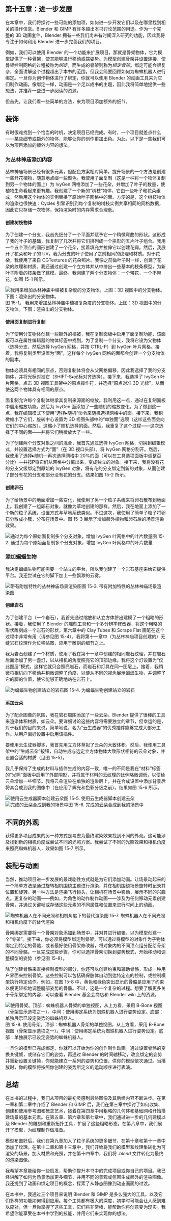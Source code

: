 ## 第十五章：进一步发展

在本章中，我们将探讨一些可能的添加项，如何进一步开发它们以及在哪里找到相关的操作信息。Blender 和 GIMP 有许多超出本书讨论范围的用途。作为一个完整的 3D 动画套件，Blender 拥有一些我们尚未有时间深入研究的功能，因此我将专注于如何利用 Blender 进一步完善我们的项目。

例如，我们可以使用 Blender 的一个功能来扩展项目，那就是骨架物体，它为模型提供了一种骨架，使其能够进行移动或摆姿势。为模型创建骨架并设置连接，使骨架控制网格的过程被称为*绑定*，而生成的骨架则称为*绑定骨架*。绑定可能会很复杂，全面讲解这个过程超出了本书的范围，但我会简要回顾如何为蜘蛛机器人进行绑定。一旦你为创作物体进行了绑定，你就可以使用 Blender 的动画工具来为它们制作动画。像绑定一样，动画是一个足以成书的主题，因此我将简单地提供一些想法，并推荐一些进一步阅读的资源。

但首先，让我们看一些简单的方法，来为项目添加额外的细节。

## 装饰

有时很难找到一个恰当的时机，决定项目已经完成。有时，一个项目就差点什么——某些细节或额外的物体，能够让你的创作更加出色。为此，以下是一些我们可以为项目添加的额外内容的想法。

### 为丛林神庙添加内容

丛林神庙场景已经有很多元素，但配色方案相对简单。提升场景的一个方法是创建一些开花植物，随意地点缀一些颜色。我使用了面复制（这是一种将一个物体复制到另一个物体的面上）为 IvyGen 网格添加了一些花朵，并增加了叶子的数量，使植物生命看起来更有趣。我创建了一个新的“树枝”物体，它由一些叶子和花朵组成，然后用这个物体的实例替换了原始叶子网格中的面。方便的是，这个树枝物体的渲染也很快速：Cycles 引擎识别到每个复制的树枝实例共享相同的网格数据，因此它只存储一次物体，保持渲染时的内存需求合理低。

#### 创建树枝物体

为了创建一个分支，我首先细分了一个平面并赋予它一个稍微弯曲的形状。这形成了我的叶子的基础，我复制了几次并将它们排列成一个拱形的五片叶子组合。我用一个五个顶点的圆形创建了一个花朵，接着填充并拉伸它以创建花瓣。然后，我展开了花朵和叶子的 UV。我为分支的叶子使用了之前相同的纹理和材质。对于花朵，我使用了来自 CGTextures 的花朵照片。我像之前做叶子时一样，创建了花朵的纹理和材质。我还通过创建一个立方体并从中挤出一些基本的枝条模型，为新叶子附着的枝条做了建模。最终，我创建了两个分支物体：一个带花，一个不带花，如图 15-1 所示。

![我用来增加丛林神庙中植被复杂度的分支物体。上图：3D 视图中的分支物体。下图：渲染出的分支物体。](img/httpatomoreillycomsourcenostarchimages1538894.png.jpg)图 15-1。 我用来增加丛林神庙中植被复杂度的分支物体。上图：3D 视图中的分支物体。下图：渲染出的分支物体。

#### 使用面复制进行复制

为了使用分支物体创建一些额外的植被，我在复制面板中启用了面复制功能，该面板可以在属性编辑器的物体标签中找到。为了复制一个分支，我将它设为父物体（选择分支，然后选择 IvyGen 网格，并按 CTRL-P）到 IvyGen 叶片网格。接着，我将复制类型设置为“面”，这样每个 IvyGen 网格的面都会创建一个分支物体的副本。

物体必须具有相同的原点，否则复制体将会从父网格偏移，因此我选择了我的分支物体，并将光标对准它（SHIFT-S▸光标对齐选择）。接下来，我选择了 IvyGen 叶片网格，点击 3D 视图工具架中的原点操作符，并选择“原点对准 3D 光标”，从而使这两个物体具有相同的原点。

面复制允许每个复制体继承其复制来源面的缩放。我利用这一点，通过在复制面板中启用缩放功能，然后为 IvyGen 面添加了一些随机的缩放变化。为了做到这一点，我在编辑模式下使用“选择▸随机”命令来随机选择网格中的面。接下来，我稍微缩小了它们，旋转中心设置为 3D 视图头部中的“单独面”选项（这样这些面会向它们的中心缩放）。这缩小了随机选择的面。然后，我重复了这个过程——这次选择了不同的面——并将它们稍微放大了一些。

为了创建两个分支对象之间的混合，我首先通过选择 IvyGen 网格，切换到编辑模式，并设置选择方式为“面”（在 3D 视口头部），将 IvyGen 网格分割开。然后，我使用了选择▸随机—再次选择网格中 20%的面（可以在工具选项面板中调整百分比）—并按**P**将它们从网格中分离出来，变成独立的对象。接下来，我将没有花的分支父级绑定到原始的 IvyGen 对象，将有花的分支绑定到新的对象，从而创建了部分有花的分支和部分没有花的分支。结果如图 15-2 所示。

#### 创建卵石

为了给场景中的地面增加一些变化，我使用了另一个粒子系统来将卵石散布到地面上。我创建了一组卵石对象，就像为草地创建的那样。然后，我在地面上添加了一个新的粒子系统，设置方式与草地系统类似。不过这次，我使用了简单子粒子将卵石分散成小簇，分布在场景中。图 15-3 展示了增加额外植物和卵石后的场景渲染效果。

![通过为每个原始面复制多个分支对象，增加 IvyGen 叶网格中的叶片数量](img/httpatomoreillycomsourcenostarchimages1538896.png.jpg)图 15-2. 通过为每个原始面复制多个分支对象，增加 IvyGen 叶网格中的叶片数量

### 添加蝙蝠生物

我决定蝙蝠生物可能需要一个站立的平台，所以我创建了一个岩石基座来给它提供平台。我还尝试在它的脚下加上一些飘渺的云雾。

![带有附加特性的丛林神庙场景渲染图](img/httpatomoreillycomsourcenostarchimages1538898.png.jpg)图 15-3. 带有附加特性的丛林神庙场景渲染图

#### 创建岩石

为了创建平台（一个岩石），我首先通过缩放和从立方体挤出建模了一个粗略的形状。接着，我使用了 Blender 的雕刻工具和一个多分辨率修改器，将这个粗略的形状雕刻成一个岩石的形状。第六章中的 Clay Tubes 和 Scrape Flat 画笔在这个过程中非常有用（请参见图 15-4）。我将第十一章中（为丛林神庙项目创建的）无缝岩石纹理作为位移贴图，应用于雕刻的细节之上。

我为岩石创建了一个材质，使用了我在第十一章中创建的相同岩石纹理，并在岩石后面添加了另一盏灯，以从相机的角度照亮它的顶部边缘。我将这个灯设置为“仅此图层”模式，这样它就只会照亮岩石，而岩石和灯具在同一图层上。接着，我稍微将相机向下移动并稍微调整了角度，以便从不同的视角展示蝙蝠生物，并调整了它的脚的位置，使它能够正确地站在岩石上。

![为蝙蝠生物创建站立的岩石](img/httpatomoreillycomsourcenostarchimages1538900.png.jpg)图 15-4. 为蝙蝠生物创建站立的岩石

#### 添加云朵

为了配合图像的氛围，我在岩石周围添加了一些云朵。Blender 提供了很棒的工具来渲染体积材质，如云朵。要详细讨论这些内容将需要独立的章节，但幸运的是，对于我们的目的来说，简单地说，名为“云生成器”的优秀插件能够完成大部分工作。从用户偏好设置中启用该插件。

要使用云生成器脚本，我首先用立方体草拟了云朵的大致体积。然后，我使用工具架中的“生成云朵”按钮，自动生成与选定立方体物体大致形状相符的云朵对象，并设置合适的材质（见图 15-5）。

我几乎保持了生成的材料与插件生成的内容一致，唯一的不同是我在“材料”标签的“光照”面板中启用了外部阴影，并将属于材料的云纹理的比例略微调低，以便给云朵增加一些细节。我将云朵渲染在单独的渲染层上，并在合成设置中添加背景后将其合成到我的图像中（在应用了辉光和色彩分级之前）。结果如图 15-6 所示。

![使用云生成器脚本创建云朵](img/httpatomoreillycomsourcenostarchimages1538902.png.jpg)图 15-5. 使用云生成器脚本创建云朵![完成的云朵合成到我的场景中](img/httpatomoreillycomsourcenostarchimages1538904.png.jpg)图 15-6. 完成的云朵合成到我的场景中

## 不同的外观

获得更多项目成果的另一种方式是考虑为最终渲染效果找到不同的外观。这可能涉及找到新的相机角度或尝试不同的光照方案。我尝试了不同的光照效果和相机角度来照亮蜘蛛机器人，效果如图 15-7 所示。

## 装配与动画

当然，推动项目进一步发展的最戏剧性方式就是为它们添加动画。让场景动起来的一个简单方法是通过旋转相机围绕主题进行渲染，并在相机围绕场景旋转时记录其位置和旋转。另一种方法是渲染飞行镜头，让相机在场景中移动，展示不同的兴趣点。更复杂的动画——例如，为角色的动作制作动画——涉及为任何移动元素创建骨架，并通过关键帧或存储这些元素的不同属性和位置来进行时间上的动画。

![蜘蛛机器人在不同光照和相机角度下的替代渲染](img/httpatomoreillycomsourcenostarchimages1538906.png.jpg)图 15-7. 蜘蛛机器人在不同光照和相机角度下的替代渲染

骨架绑定需要将一个骨架对象添加到场景中，并对其进行编辑，以为模型创建一个“骨架”。接下来，你必须将模型绑定到骨架，可以通过将模型的对象作为子物体绑定到特定的骨骼，或者最好使用骨架修改器，将对象内的不同顶点组分配给骨架的不同骨骼。一旦完成这些步骤，你可以选择骨架切换到姿势模式，开始移动和调整模型的姿势（参见图 15-8）。

除了创建骨骼来直接控制模型的部分，你还可以创建约束和辅助骨骼，形成一种用户界面来控制骨架。这些控制可以包括确保肢体自动到达特定点的控制，或控制模型执行特定动作。例如，在图 15-8 中，黄色和绿色突出显示的骨骼是应用了约束以便更轻松地调整腿部姿势的骨骼。不过，这是一个复杂的过程。想要了解更多关于骨架绑定的内容，可以查看 Blender 基金会商店和 Blender wiki 上的资源。

![使用骨架。顶部：蜘蛛机器人骨架的单独视图，从上方看，采用 B-Bone 视图（骨架显示选项之一）。中间：使用绑定系统为蜘蛛机器人进行姿势设定。底部：单独展示已设定姿势的蜘蛛机器人。](img/httpatomoreillycomsourcenostarchimages1538908.png.jpg)图 15-8. 使用骨架。顶部：蜘蛛机器人骨架的单独视图，从上方看，采用 B-Bone 视图（骨架显示选项之一）。中间：使用绑定系统为蜘蛛机器人进行姿势设定。底部：单独展示已设定姿势的蜘蛛机器人。

一旦你的模型已完成绑定，你就可以开始为你的创作制作动画。通过设置骨骼的变换关键帧，或储存它们的姿势，再通过 Blender 的时间轴移动，改变绑定的姿势并重新设置关键帧，你就能建立一系列的姿势和位置，供你的模型依次通过。当播放时，你的模型将按照你创建的姿势所定义的运动顺序进行表演。

## 总结

在本书的过程中，我们从项目的最初灵感到最终图像及其后续内容不断进步。在第一章和第二章中介绍了 Blender 和 GIMP 后，我们在第三章中探讨了如何收集、创建和使用参考图和概念艺术，接着在第四章中用粗略的几何体和基础网格开始搭建场景的基本元素。在第五章、第六章和第七章中，我们通过进一步的几何建模以及 Blender 的雕刻和重新拓扑工具，扩展了这些粗略形态。在第八章中，我们展开了模型，为纹理制作做准备。

模型布置好后，我们在第九章加入了粒子系统的更多细节，在第十章和第十一章中添加了纹理。在第十二章和第十三章中，我们开始将我们的模型和纹理集转化为可渲染的场景，加入材质和光照，并在第十四章中，我们将 *.blend* 文件转化为最终的渲染图像。

我希望本章能给你一些启发，帮助你提升本书中的完成项目或你自己的项目。我已经讲解了如何为场景添加更多细节，并用不同的景观或氛围生成额外的渲染图像。我还提到了动画和绑定项目的概念，探索了从静态图像到动态画面的过渡。

在本书中，我通过三个项目来说明 Blender 和 GIMP 是多么强大的工具，以及它们多样的功能如何得到应用。每个工具都有极大的深度，初学时可能会让人感到难以应对，但一旦你掌握了这些工具，它们将非常棒，能帮助你将创意变为现实。我希望你能享受在本书中学到的技能，并用它们来实现你的想法。
